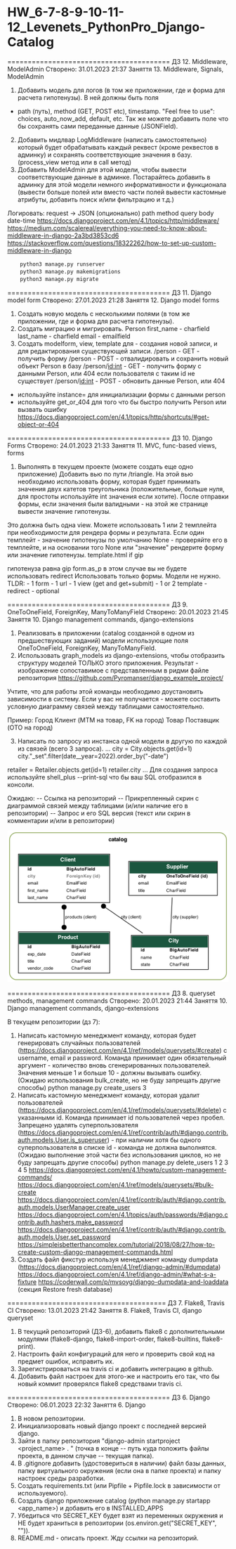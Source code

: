 # HW_6-7-8-9-10-11-12_Levenets_PythonPro_Django-Catalog
========================================
ДЗ 12. Middleware, ModelAdmin
Створено: 31.01.2023 21:37
Заняття 13. Middleware, Signals, ModelAdmin

1. Добавить модель для логов (в том же приложении, где и форма для расчета гипотенузы). В ней должны быть поля
- path (путь), method (GET, POST etc), timestamp.
"Feel free to use": choices, auto_now_add, default, etc. Так же можете добавить поле что бы сохранять сами 
переданные данные (JSONField).
2. Добавить мидлвар LogMiddleware (написать самостоятельно) который будет обрабатывать каждый реквест 
(кроме реквестов в админку) и сохранять соответствующие значения в базу. (process_view метод или в call метод)
3. Добавить ModelAdmin для этой модели, чтобы вывести соответствующие данные в админке.
Постарайтесь добавить в админку для этой модели немного информативности и функционала 
(вывести больше полей или вместо части полей вывести кастомные атрибуты, добавить поиск и/или фильтрацию и т.д.)

Логировать:
request -> JSON (опционально)
path
method
query
body
date-time
https://docs.djangoproject.com/en/4.1/topics/http/middleware/
https://medium.com/scalereal/everything-you-need-to-know-about-middleware-in-django-2a3bd3853cd6
https://stackoverflow.com/questions/18322262/how-to-set-up-custom-middleware-in-django

```bash
    python3 manage.py runserver
    python3 manage.py makemigrations
    python3 manage.py migrate
```
========================================
ДЗ 11. Django model form
Створено: 27.01.2023 21:28
Заняття 12. Django model forms

1. Создать новую модель с несколькими полями (в том же приложении, где и форма для расчета гипотенузы).
2. Создать миграцию и мигрировать.
Person
first_name - charfield
last_name - charfield
email - emailfield
3. Создать modelform, view, template для - создания новой записи, и для редактирования существующей записи.
/person - GET - получить форму
/person - POST - отвалидировать и сохранить новый объект Person в базу
/person/<id:int> - GET - получить форму с данными Person, или 404 если пользователя с таким id не существует
/person/<id:int> - POST - обновить данные Person, или 404

- используйте instance= для инициализации формы с данными person
- используйте get_or_404 для того что бы быстро получить Person или вызвать ошибку
https://docs.djangoproject.com/en/4.1/topics/http/shortcuts/#get-object-or-404

========================================
ДЗ 10. Django Forms
Створено: 24.01.2023 21:33
Заняття 11. MVC, func-based views, forms

1. Выполнять в текущем проекте (можете создать еще одно приложение)
Добавить вью по пути /triangle.
На этой вью необходимо использовать форму, которая будет принимать значения двух катетов треугольника
(положительные, больше нуля, для простоты используйте int значения если хотите). 
После отправки формы, если значения были валидными - на этой же странице вывести значение гипотенузы.

Это должна быть одна view.
Можете использовать 1 или 2 темплейта при необходимости для рендера формы и результата.
Если один темплейт - значение гипотенузы по умолчанию None - проверяйте его в темплейте, и на основании того
None или "значение" рендерите форму или значение гипотенузы.
template.html
if gip
  <p> гипотенуза равна gip
form.as_p
в этом случае вы не будете использовать redirect
Использовать только формы. Модели не нужно.
TLDR:
- 1 form
- 1 url
- 1 view (get and get+submit)
- 1 or 2 template
- redirect - optional

========================================
ДЗ 9. OneToOneField, ForeignKey, ManyToManyField
Створено: 20.01.2023 21:45
Заняття 10. Django management commands, django-extensions

1. Реализовать в приложении (catalog созданной в одном из предшествующих заданий) модели использующие 
поля OneToOneField, ForeignKey, ManyToManyField.
2. Использовать graph_models из django-extensions, чтобы отобразить структуру моделей ТОЛЬКО этого приложения. 
Результат - изображение сопоставимое с представленным в ридми файле репозитория
https://github.com/Pyromanser/django_example_project/

Учтите, что для работы этой команды необходимо доустановить зависимости в систему.
Если у вас не получается - можете составить условную диаграмму связей между таблицами самостоятельно.

Пример:
Город
Клиент (MTM на товар, FK на город)
Товар
Поставщик (OTO на город)

3. Написать по запросу из инстанса одной модели в другую по каждой из связей (всего 3 запроса).
...
city = City.objects.get(id=1)
city."<model>_set".filter(date__year=2022).order_by("-date")
<SQL>
retailer = Retailer.objects.get(id=1)
retailer.city
<SQL>
...
Для создания запроса используйте shell_plus --print-sql что бы ваш SQL отобразился в консоли.

Ожидаю:
-- Ссылка на репозиторий
-- Прикрепленный скрин с диаграммой связей между таблицами (и/или наличие его в репозитории)
-- Запрос и его SQL версия (текст или скрин в комментарии и/или в репозитории)
  
![catalog_models.png](https://github.com/Oleksii-LEVENETS/HW_6_Levenets_PythonPro_Django-Catalog/blob/main/graph_models/catalog_models.png?raw=true)
  
========================================
ДЗ 8. queryset methods, management commands
Створено: 20.01.2023 21:44
Заняття 10. Django management commands, django-extensions

В текущем репозитории (дз 7):
1. Написать кастомную менеджмент команду, которая будет генерировать случайных пользователей
(https://docs.djangoproject.com/en/4.1/ref/models/querysets/#create) c username, email и password.
Команда принимает один обязательный аргумент - количество вновь сгенерированных пользователей. 
Значения меньше 1 и больше 10 - должны вызывать ошибку.
(Ожидаю использования bulk_create, но не буду запрещать другие способы)
python manage.py create_users 3
2. Написать кастомную менеджмент команду, которая удалит пользователей 
(https://docs.djangoproject.com/en/4.1/ref/models/querysets/#delete) с указанными id. 
Команда принимает id пользователей через пробел. 
Запрещено удалять суперпользователя
(https://docs.djangoproject.com/en/4.1/ref/contrib/auth/#django.contrib.auth.models.User.is_superuser) - при 
наличии хотя бы одного суперпользователя в списке id - команда не должна выполнятся.
(Ожидаю выполнение этой части без использования циклов, но не буду запрещать другие способы)
python manage.py delete_users 1 2 3 4 5
https://docs.djangoproject.com/en/4.1/howto/custom-management-commands/
https://docs.djangoproject.com/en/4.1/ref/models/querysets/#bulk-create
https://docs.djangoproject.com/en/4.1/ref/contrib/auth/#django.contrib.auth.models.UserManager.create_user
https://docs.djangoproject.com/en/4.1/topics/auth/passwords/#django.contrib.auth.hashers.make_password
https://docs.djangoproject.com/en/4.1/ref/contrib/auth/#django.contrib.auth.models.User.set_password
https://simpleisbetterthancomplex.com/tutorial/2018/08/27/how-to-create-custom-django-management-commands.html
3. Создать файл фикстур используя менеджмент команду dumpdata 
(https://docs.djangoproject.com/en/4.1/ref/django-admin/#dumpdata)
https://docs.djangoproject.com/en/4.1/ref/django-admin/#what-s-a-fixture
https://coderwall.com/p/mvsoyg/django-dumpdata-and-loaddata (секция Restore fresh database)

=======================================
ДЗ 7. Flake8, Travis CI
Створено: 13.01.2023 21:42
Заняття 8. Flake8, Travis CI, django queryset
1. В текущий репозиторий (ДЗ-6), добавить flake8 с дополнительными модулями
   (flake8-django, flake8-import-order, flake8-builtins, flake8-print).
2. Настроить файл конфигураций для него и проверить свой код на предмет ошибок, исправить их.
3. Зарегистрироваться на travis ci и добавить интеграцию в github.
4. Добавить файл настроек для этого-же и настроить его так, что бы новый коммит проверялся
   flake8 средствами travis ci.

========================================
ДЗ 6. Django
Створено: 06.01.2023 22:32
Заняття 6. Django
1. В новом репозитории.
2. Инициализоровать новый django проект с последней версией django.
3. Зайти в папку репозитория "django-admin startproject <project_name> . "
   (точка в конце -- путь куда положить файлы проекта, в данном случае -- текущая папка).
4. В .gitignore добавить (удостовериться в наличии) файл базы данных, папку виртуального окружения
   (если она в папке проекта) и папку настроек среды разработки.
5. Создать requirements.txt (или Pipfile + Pipfile.lock в зависимости от используемого).
6. Создать django приложение catalog (python manage.py startapp <app_name>) и добавить его в INSTALLED_APPS
7. Убедиться что SECRET_KEY будет взят из переменных окружения и НЕ будет храниться в репозитории
   (os.environ.get("SECRET_KEY", "<def self>")).
8. README.md - описать проект.
Жду ссылки на репозиторий.

